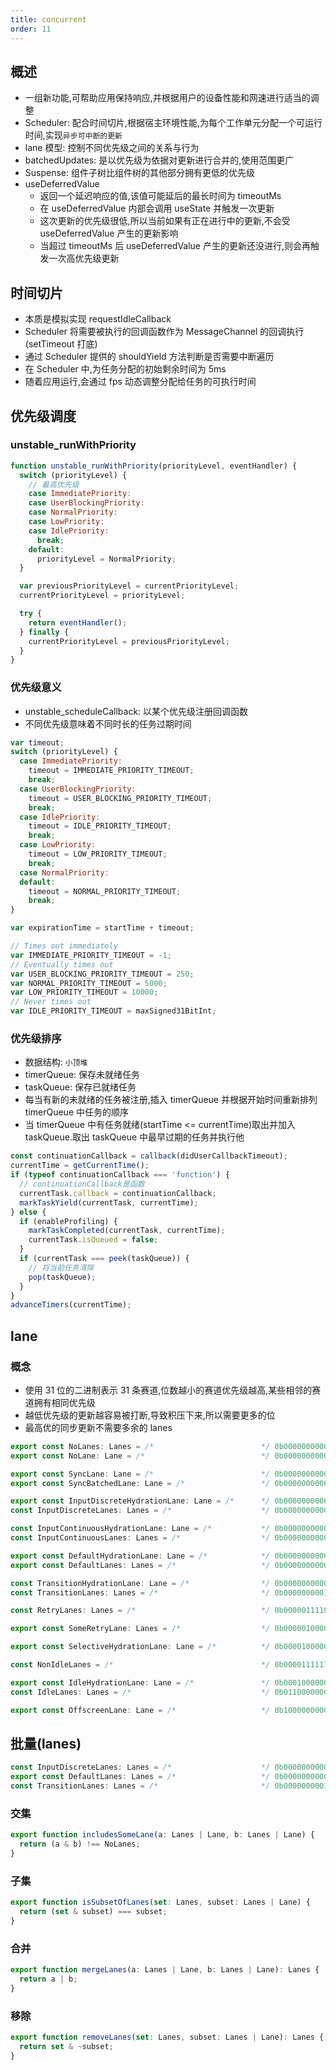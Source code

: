 ```yaml
---
title: concurrent
order: 11
---
```


## 概述

- 一组新功能,可帮助应用保持响应,并根据用户的设备性能和网速进行适当的调整
- Scheduler: 配合时间切片,根据宿主环境性能,为每个工作单元分配一个可运行时间,实现`异步可中断的更新`
- lane 模型: 控制不同优先级之间的关系与行为
- batchedUpdates: 是以优先级为依据对更新进行合并的,使用范围更广
- Suspense: 组件子树比组件树的其他部分拥有更低的优先级
- useDeferredValue
  - 返回一个延迟响应的值,该值可能延后的最长时间为 timeoutMs
  - 在 useDeferredValue 内部会调用 useState 并触发一次更新
  - 这次更新的优先级很低,所以当前如果有正在进行中的更新,不会受 useDeferredValue 产生的更新影响
  - 当超过 timeoutMs 后 useDeferredValue 产生的更新还没进行,则会再触发一次高优先级更新

## 时间切片

- 本质是模拟实现 requestIdleCallback
- Scheduler 将需要被执行的回调函数作为 MessageChannel 的回调执行(setTimeout 打底)
- 通过 Scheduler 提供的 shouldYield 方法判断是否需要中断遍历
- 在 Scheduler 中,为任务分配的初始剩余时间为 5ms
- 随着应用运行,会通过 fps 动态调整分配给任务的可执行时间

## 优先级调度

### unstable_runWithPriority

```js
function unstable_runWithPriority(priorityLevel, eventHandler) {
  switch (priorityLevel) {
    // 最高优先级
    case ImmediatePriority:
    case UserBlockingPriority:
    case NormalPriority:
    case LowPriority:
    case IdlePriority:
      break;
    default:
      priorityLevel = NormalPriority;
  }

  var previousPriorityLevel = currentPriorityLevel;
  currentPriorityLevel = priorityLevel;

  try {
    return eventHandler();
  } finally {
    currentPriorityLevel = previousPriorityLevel;
  }
}
```

### 优先级意义

- unstable_scheduleCallback: 以某个优先级注册回调函数
- 不同优先级意味着不同时长的任务过期时间

```js
var timeout;
switch (priorityLevel) {
  case ImmediatePriority:
    timeout = IMMEDIATE_PRIORITY_TIMEOUT;
    break;
  case UserBlockingPriority:
    timeout = USER_BLOCKING_PRIORITY_TIMEOUT;
    break;
  case IdlePriority:
    timeout = IDLE_PRIORITY_TIMEOUT;
    break;
  case LowPriority:
    timeout = LOW_PRIORITY_TIMEOUT;
    break;
  case NormalPriority:
  default:
    timeout = NORMAL_PRIORITY_TIMEOUT;
    break;
}

var expirationTime = startTime + timeout;

// Times out immediately
var IMMEDIATE_PRIORITY_TIMEOUT = -1;
// Eventually times out
var USER_BLOCKING_PRIORITY_TIMEOUT = 250;
var NORMAL_PRIORITY_TIMEOUT = 5000;
var LOW_PRIORITY_TIMEOUT = 10000;
// Never times out
var IDLE_PRIORITY_TIMEOUT = maxSigned31BitInt;
```

### 优先级排序

- 数据结构: `小顶堆`
- timerQueue: 保存未就绪任务
- taskQueue: 保存已就绪任务
- 每当有新的未就绪的任务被注册,插入 timerQueue 并根据开始时间重新排列 timerQueue 中任务的顺序
- 当 timerQueue 中有任务就绪(startTime <= currentTime)取出并加入 taskQueue.取出 taskQueue 中最早过期的任务并执行他

```js
const continuationCallback = callback(didUserCallbackTimeout);
currentTime = getCurrentTime();
if (typeof continuationCallback === 'function') {
  // continuationCallback是函数
  currentTask.callback = continuationCallback;
  markTaskYield(currentTask, currentTime);
} else {
  if (enableProfiling) {
    markTaskCompleted(currentTask, currentTime);
    currentTask.isQueued = false;
  }
  if (currentTask === peek(taskQueue)) {
    // 将当前任务清除
    pop(taskQueue);
  }
}
advanceTimers(currentTime);
```

## lane

### 概念

- 使用 31 位的二进制表示 31 条赛道,位数越小的赛道优先级越高,某些相邻的赛道拥有相同优先级
- 越低优先级的更新越容易被打断,导致积压下来,所以需要更多的位
- 最高优的同步更新不需要多余的 lanes

```js
export const NoLanes: Lanes = /*                        */ 0b0000000000000000000000000000000;
export const NoLane: Lane = /*                          */ 0b0000000000000000000000000000000;

export const SyncLane: Lane = /*                        */ 0b0000000000000000000000000000001;
export const SyncBatchedLane: Lane = /*                 */ 0b0000000000000000000000000000010;

export const InputDiscreteHydrationLane: Lane = /*      */ 0b0000000000000000000000000000100;
const InputDiscreteLanes: Lanes = /*                    */ 0b0000000000000000000000000011000;

const InputContinuousHydrationLane: Lane = /*           */ 0b0000000000000000000000000100000;
const InputContinuousLanes: Lanes = /*                  */ 0b0000000000000000000000011000000;

export const DefaultHydrationLane: Lane = /*            */ 0b0000000000000000000000100000000;
export const DefaultLanes: Lanes = /*                   */ 0b0000000000000000000111000000000;

const TransitionHydrationLane: Lane = /*                */ 0b0000000000000000001000000000000;
const TransitionLanes: Lanes = /*                       */ 0b0000000001111111110000000000000;

const RetryLanes: Lanes = /*                            */ 0b0000011110000000000000000000000;

export const SomeRetryLane: Lanes = /*                  */ 0b0000010000000000000000000000000;

export const SelectiveHydrationLane: Lane = /*          */ 0b0000100000000000000000000000000;

const NonIdleLanes = /*                                 */ 0b0000111111111111111111111111111;

export const IdleHydrationLane: Lane = /*               */ 0b0001000000000000000000000000000;
const IdleLanes: Lanes = /*                             */ 0b0110000000000000000000000000000;

export const OffscreenLane: Lane = /*                   */ 0b1000000000000000000000000000000;
```

## 批量(lanes)

```js
const InputDiscreteLanes: Lanes = /*                    */ 0b0000000000000000000000000011000;
export const DefaultLanes: Lanes = /*                   */ 0b0000000000000000000111000000000;
const TransitionLanes: Lanes = /*                       */ 0b0000000001111111110000000000000;
```

### 交集

```js
export function includesSomeLane(a: Lanes | Lane, b: Lanes | Lane) {
  return (a & b) !== NoLanes;
}
```

### 子集

```js
export function isSubsetOfLanes(set: Lanes, subset: Lanes | Lane) {
  return (set & subset) === subset;
}
```

### 合并

```js
export function mergeLanes(a: Lanes | Lane, b: Lanes | Lane): Lanes {
  return a | b;
}
```

### 移除

```js
export function removeLanes(set: Lanes, subset: Lanes | Lane): Lanes {
  return set & ~subset;
}
```
